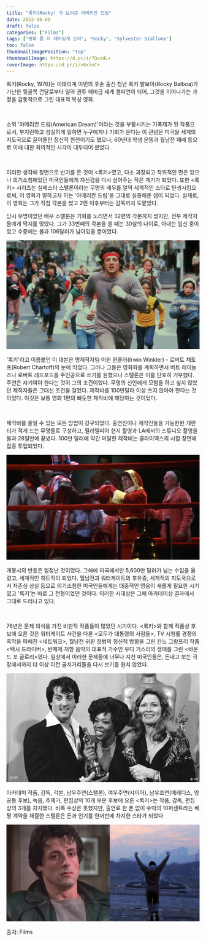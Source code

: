 ```yaml
---
title: "록키(Rocky) 가 보여준 아메리칸 드림"
date: 2022-06-09
draft: false
categories: ["Films"]
tags: ["영화 좀 더 재미있게 보자", "Rocky", "Sylvester Stallone"]
toc: false
thumbnailImagePosition: "top"
thumbnailImage: https://d.pr/i/7QvndL+
coverImage: https://d.pr/i/v6x5vC+
---
```


록키(Rocky, 1976)는 이태리계 이민의 후손 출신 청년 록키 발보아(Rocky Balboa)가 가난한 뒷골목 건달로부터 일약 권투 헤비급 세계 챔피언이 되어, 그것을 이어나가는 과정을 감동적으로 그린 대표적 복싱 영화. 

<br/>

소위 '아메리칸 드림(American Dream)'이라는 것을 부활시키는 기폭제가 된 작품으로서, 부지런하고 성실하게 일하면 누구에게나 기회가 온다는 이 관념은 미국을 세계의 지도국으로 끌어올린 정신적 원천이기도 했으나, 60년대 학생 운동과 월남전 패배 등으로 이에 대한 회의적인 시각이 대두되어 왔었다.

<br/>

이러한 생각에 정면으로 반기를 든 것이 <록키>였고, 다소 과장되고 작위적인 면은 있으나 의기소침해있던 미국인들에게 자신감을 다시 심어주는 작은 계기가 되었다. 또한 <록키> 시리즈는 실베스터 스탤론이라는 무명의 배우를 일약 세계적인 스타로 탄생시킴으로써, 이 영화가 말하고자 하는 '아메리칸 드림'을 그대로 실증해준 셈이 되었다. 실제로, 이 영화는 그가 직접 각본을 썼고 2편 이후부터는 감독까지 도맡았다. 

당시 무명이었던 배우 스탤론은 기회를 노리면서 32편의 각본까지 썼지만, 전부 제작자들에게 딱지를 맞았다. 그가 33번째의 각본을 쓸 때는 30살의 나이로, 아내는 임신 중이었고 수중에는 불과 106달러가 남아있을 뿐이었다. 

![](training-running.jpg)

'록키'라고 이름붙인 이 대본은 명제작자팀 어윈 윈클러(Irwin Winkler) - 로버트 채토프(Robert Chartoff)의 눈에 띄었다. 그러나 그들은 영화화를 계획하면서 버트 레이놀즈나 로버트 레드포드를 주인공으로 쓰기를 원했으나 스탤론은 이를 단호히 거부했다. 주연은 자기여야 한다는 것이 그의 조건이었다. 무명의 신인에게 모험을 하고 싶지 않았던 제작자들은 그대신 조건을 걸었다. 제작비를 100만달러 이상 쓰지 않아야 한다는 것이었다. 이것은 보통 영화 1편의 빠듯한 제작비에 해당하는 것이었다. 

<br/>

제작비를 줄일 수 있는 모든 방법이 강구되었다. 출연진이나 제작진들을 가능한한 개런티가 적게 드는 무명들로 구성하고, 필라델피아 현지 촬영과 LA에서의 스튜디오 촬영을 불과 28일만에 끝냈다. 100만 달러에 약간 미달한 제작비는 클라이맥스의 시합 장면에 집중 투입되었다.

![](Rocky-1976-SylvesterStallone-CarlWeathers.png)

개봉시의 반응은 엄청난 것이었다. 그해에 미국에서만 5,600만 달러가 넘는 수입을 올렸고, 세계적인 히트작이 되었다. 월남전과 워터게이트의 후유증, 세계적의 지도국으로서 자존심 상실 등으로 의기소침한 미국인들에게는 대중적인 영웅이 새롭게 필요한 시기였고 '록키'는 바로 그 전형이었던 것이다. 이러한 시대상은 그해 아카데미상 결과에서 그대로 드러나고 있다. 

<br/>

76년은 문제 의식을 가진 비판적 작품들이 많았던 시기이다. <록키>와 함께 작품상 후보에 오른 것은 워터게이트 사건을 다룬 <모두가 대통령의 사람들>, TV 시청률 경쟁의 흑막을 파헤친 <네트워크>, 월남전 귀환 장병의 정신적 방황을 그린 칸느 그랑프리 작품 <택시 드라이버>, 반체제 저항 음악의 대표적 가수인 우디 거스리의 생애를 그린 <바운드 포 글로리>였다. 일상에서 이러한 문제들에 너무나 지친 미국인들은, 돈내고 보는 극장에서까지 더 이상 이런 골치거리들을 다시 보기를 원치 않았다. 

![](rocky-1976-academy.jpg)

아카데미 작품, 감독, 각본, 남우주연(스탤론), 여우주연(샤이어), 남우조연(메레디스, 영 공동 후보), 녹음, 주제가, 편집상의 10개 부문 후보에 오른 <록키>는 작품, 감독, 편집상의 3개를 차지했다. 비록 수상은 못했지만, 출연료 한 푼 없이 수익의 10퍼센트라는 배짱 계약을 체결한 스탤론은 돈과 인기를 한꺼번에 차지한 스타가 되었다

![](Rocky.jpg)

출처: Films

